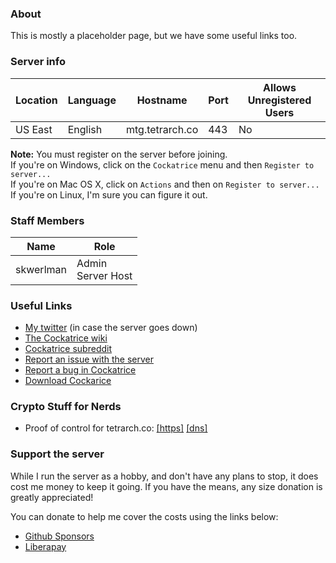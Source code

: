 ### About

This is mostly a placeholder page, but we have some useful links too.

### Server info

Location|Language|Hostname|Port|Allows Unregistered Users
---|---|---|---|---
US East|English|mtg.tetrarch.co|443|No

__Note:__ You must register on the server before joining.  
If you're on Windows, click on the `Cockatrice` menu and then `Register to server...`  
If you're on Mac OS X, click on `Actions` and then on `Register to server...`  
If you're on Linux, I'm sure you can figure it out.

### Staff Members

Name|Role
---|---
skwerlman|Admin<br>Server Host

### Useful Links

- [My twitter](https://twitter.com/skwerlman) (in case the server goes down)
- [The Cockatrice wiki](https://github.com/Cockatrice/Cockatrice/wiki)
- [Cockatrice subreddit](https://reddit.com/r/cockatrice)
- [Report an issue with the server](https://github.com/skwerlman/skwerlman.github.io/issues)
- [Report a bug in Cockatrice](https://github.com/Cockatrice/Cockatrice/issues)
- [Download Cockarice](https://cockatrice.github.io/)

### Crypto Stuff for Nerds

- Proof of control for tetrarch.co: [&#91;https&#93;](https://tetrarch.co/.well-known/keybase.txt) [&#91;dns&#93;](https://keybase.io/skwerlman/sigchain#362ffe7fde86c86be16cdde1c84f8fdb8e4a7f986d8dc0e14b7a5d138f392da00f)

### Support the server

While I run the server as a hobby, and don't have any plans to stop, it does cost me money to keep it going. If you have the means, any size donation is greatly appreciated!

You can donate to help me cover the costs using the links below:

- [Github Sponsors](https://github.com/sponsors/skwerlman)
- [Liberapay](https://liberapay.com/skw)

